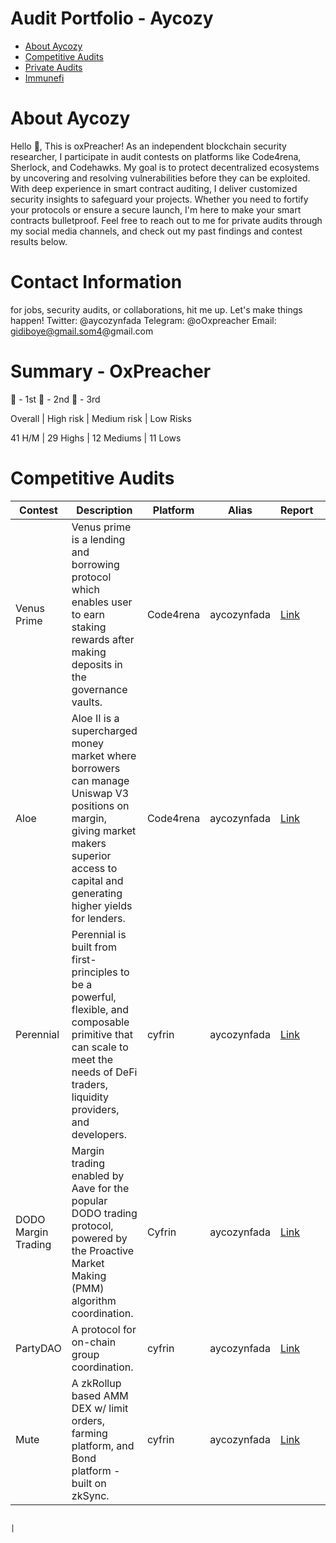 # Audit Portfolio - Aycozy
- [About Aycozy](#about-Aycozy)
- [Competitive Audits](#competitive-audits)
- [Private Audits](#private-audits)
- [Immunefi](#immunefi)

# About Aycozy
Hello 👋, This is oxPreacher! As an independent blockchain security researcher, I participate in audit contests on platforms like Code4rena, Sherlock, and Codehawks. My goal is to protect decentralized ecosystems by uncovering and resolving vulnerabilities before they can be exploited. With deep experience in smart contract auditing, I deliver customized security insights to safeguard your projects. Whether you need to fortify your protocols or ensure a secure launch, I'm here to make your smart contracts bulletproof. Feel free to reach out to me for private audits through my social media channels, and check out my past findings and contest results below.

# Contact Information
  for jobs, security audits, or collaborations, hit me up. Let's make things happen!
  Twitter: @aycozynfada
  Telegram: @oOxpreacher
  Email: gidiboye@gmail.som4@gmail.com


# Summary - OxPreacher

🥇 - 1st 🥈 - 2nd 🥉 - 3rd


Overall        |	High risk	 | Medium risk	  | Low Risks

41 H/M         |	29 Highs	 |  12 Mediums	  |  11 Lows


  
  

# Competitive Audits
| Contest                   | Description                                                                                                                                                                          | Platform  | Alias |  Report |                                                                                                                                                     |
| ------------------------- | ------------------------------------------------------------------------------------------------------------------------------------------------------------------------------------ | --------- | --------------- | ------- | -------------------------------------------------------------------------------------------------------------------------------------------------------- |
| Venus Prime                 | Venus prime is a lending and borrowing protocol which enables user to earn staking rewards after making deposits in the governance vaults. |Code4rena| aycozynfada    | [Link]([https://audits.sherlock.xyz/contests/120/report](https://code4rena.com/reports/2023-09-venus))                                                                                                   
| Aloe                 | Aloe II is a supercharged money market where borrowers can manage Uniswap V3 positions on margin, giving market makers superior access to capital and generating higher yields for lenders. |Code4rena| aycozynfada    | [Link](https://audits.sherlock.xyz/contests/120/report)                                                                                                   |
| Perennial                 | Perennial is built from first-principles to be a powerful, flexible, and composable primitive that can scale to meet the needs of DeFi traders, liquidity providers, and developers. | cyfrin  | aycozynfada   | [Link](https://audits.sherlock.xyz/contests/79/report)                                                                                                   |
| DODO Margin Trading       | Margin trading enabled by Aave for the popular DODO trading protocol, powered by the Proactive Market Making (PMM) algorithm coordination.                                           | Cyfrin  | aycozynfada   | [Link](https://github.com/sherlock-protocol/sherlock-reports/blob/main/audits/2023.05.12%20-%20Final%20-%20DODO%20Margin%20Trading%20Audit%20Report.pdf) |
| PartyDAO                  | A protocol for on-chain group coordination.                                                                                                                                          | cyfrin | aycozynfada | [Link](https://code4rena.com/reports/2023-04-party)                                                                                                      |
| Mute                      | A zkRollup based AMM DEX w/ limit orders, farming platform, and Bond platform - built on zkSync.                                                                                     | cyfrin | aycozynfada | [Link](https://code4rena.com/reports/2023-03-mute)  



                                                                                                     |
